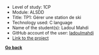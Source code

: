- Level of study: 1CP
- Module: ALSDD
- Title: TP1: Gérer une station de ski
- Technology used: C language
- Name of the student(s): Ladoul Mahdi
- GitHub account of the user: [ladoulmahdi](https://github.com/ladoulmahdi)
- [Link to the project](./LADOUL_HELLALET_TP1_G7.zip)


**[Go back](../../../ALSDD.md)**
